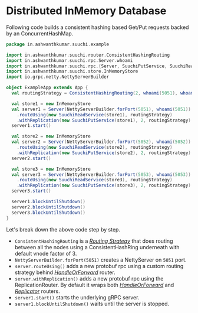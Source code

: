 # Distributed InMemory Database

Following code builds a consistent hashing based Get/Put requests backed by an ConcurrentHashMap.

```scala
package in.ashwanthkumar.suuchi.example

import in.ashwanthkumar.suuchi.router.ConsistentHashingRouting
import in.ashwanthkumar.suuchi.rpc.Server.whoami
import in.ashwanthkumar.suuchi.rpc.{Server, SuuchiPutService, SuuchiReadService}
import in.ashwanthkumar.suuchi.store.InMemoryStore
import io.grpc.netty.NettyServerBuilder

object ExampleApp extends App {
  val routingStrategy = ConsistentHashingRouting(2, whoami(5051), whoami(5052), whoami(5053))

  val store1 = new InMemoryStore
  val server1 = Server(NettyServerBuilder.forPort(5051), whoami(5051))
    .routeUsing(new SuuchiReadService(store1), routingStrategy)
    .withReplication(new SuuchiPutService(store1), 2, routingStrategy)
  server1.start()

  val store2 = new InMemoryStore
  val server2 = Server(NettyServerBuilder.forPort(5052), whoami(5052))
    .routeUsing(new SuuchiReadService(store2), routingStrategy)
    .withReplication(new SuuchiPutService(store2), 2, routingStrategy)
  server2.start()

  val store3 = new InMemoryStore
  val server3 = Server(NettyServerBuilder.forPort(5053), whoami(5053))
    .routeUsing(new SuuchiReadService(store3), routingStrategy)
    .withReplication(new SuuchiPutService(store3), 2, routingStrategy)
  server3.start()

  server1.blockUntilShutdown()
  server2.blockUntilShutdown()
  server3.blockUntilShutdown()
}
```

Let's break down the above code step by step.

- `ConsistentHashingRouting` is a [_Routing Strategy_](internals/router.md) that does routing between all the nodes using a ConsistentHashRing underneath with default vnode factor of 3.
- `NettyServerBuilder.forPort(5051)` creates a NettyServer on `5051` port.
- `server.routeUsing()` adds a new protobuf rpc using a custom routing strategy behind [_HandleOrForward_](internals/router.md) router.
- `server.withReplication()` adds a new protobuf rpc using the ReplicationRouter. By default it wraps both [_HandleOrForward_](internals/router.md) and [_Replicator_](internals/replication.md) routers.
- `server1.start()` starts the underlying gRPC server.
- `server1.blockUntilShutdown()` waits until the server is stopped.
